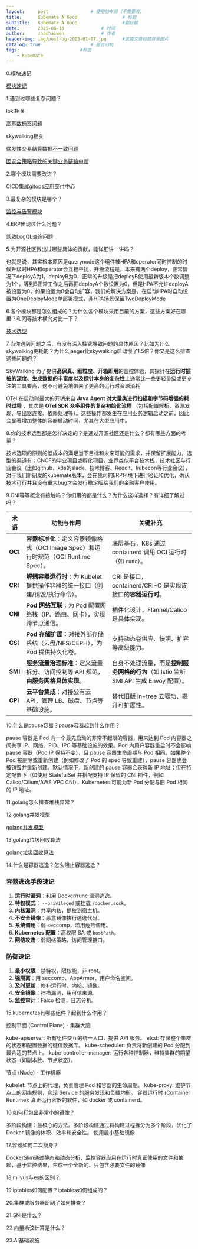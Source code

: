 ```yaml
---
layout:     post   				# 使用的布局（不需要改）
title:      Kubemate A Good           		# 标题 
subtitle:   Kubemate A Good 				#副标题
date:       2025-06-18				# 时间
author:     zhaohaiwen 				# 作者
header-img: img/post-bg-2025-01-07.jpg		#这篇文章标题背景图片
catalog: true 					# 是否归档
tags:						#标签
    - Kubemate
---
```

0.模块速记

[模块速记](https://hodie-aurora.github.io/2025/06/18/Kubemate-%E6%A8%A1%E5%9D%97%E9%80%9F%E8%AE%B0/)

1.遇到过哪些复杂问题？

loki相关

[高基数标签问题](https://hodie-aurora.github.io/2025/06/03/Kubemate-Loki-%E9%AB%98%E5%9F%BA%E6%95%B0%E6%A0%87%E7%AD%BE%E9%97%AE%E9%A2%98/)

skywalking相关

[偶发性交易结算数据不一致问题](https://hodie-aurora.github.io/2025/06/03/Kubemate-%E9%93%BE%E8%B7%AF%E8%BF%BD%E8%B8%AA-%E5%81%B6%E5%8F%91%E6%80%A7%E4%BA%A4%E6%98%93%E7%BB%93%E7%AE%97%E6%95%B0%E6%8D%AE%E4%B8%8D%E4%B8%80%E8%87%B4%E9%97%AE%E9%A2%98/)

[因安全策略导致的关键业务链路中断](https://hodie-aurora.github.io/2025/06/03/Kubemate-%E9%93%BE%E8%B7%AF%E8%BF%BD%E8%B8%AA-%E5%9B%A0%E5%AE%89%E5%85%A8%E7%AD%96%E7%95%A5%E5%AF%BC%E8%87%B4%E7%9A%84%E5%85%B3%E9%94%AE%E4%B8%9A%E5%8A%A1%E9%93%BE%E8%B7%AF%E4%B8%AD%E6%96%AD/)

2.哪个模块需要改进？

[CICD集成gitops应用交付中心](https://hodie-aurora.github.io/2025/06/03/Kubemate-CICD-%E9%9B%86%E6%88%90-GitOps-%E5%BA%94%E7%94%A8%E4%BA%A4%E4%BB%98%E4%B8%AD%E5%BF%83/)

3.最复杂的模块是哪个？

[监控与告警模块](https://hodie-aurora.github.io/2025/06/03/Kubemate-%E7%9B%91%E6%8E%A7%E4%B8%8E%E5%91%8A%E8%AD%A6%E6%A8%A1%E5%9D%97/)

4.ERP出现过什么问题？

[低效LogQL查询问题](https://hodie-aurora.github.io/2025/06/03/Kubemate-Loki-%E4%BD%8E%E6%95%88LogQL%E6%9F%A5%E8%AF%A2%E9%97%AE%E9%A2%98/)

5.为开源社区做出过哪些具体的贡献，能详细讲一讲吗？

也就是说，其实根本原因是querynode这个组件被HPA和operator同时控制的时候升级时HPA和operator会互相干扰，升级流程是，本来有两个deploy，正常情况下deployA为1，deployB为0，正常的升级是把deployB使用最新版本个数调整为1个，等到B正常工作之后再把deployA个数设置为0，但是HPA不允许deployA被设置为0，如果设置为0会自动扩容，我们的解决方案是，在启动HPA时自动设置为OneDeployMode单部署模式，非HPA场景保留TwoDeployMode

6.各个模块都是怎么组成的？为什么各个模块采用目前的方案，这些方案好在哪里？和同等技术横向对比一下？

[技术选型](https://hodie-aurora.github.io/2025/06/03/Kubemate-%E6%8A%80%E6%9C%AF%E9%80%89%E5%9E%8B/)

7.当你遇到问题之后，有没有深入探究导致问题的具体原因？比如为什么skywalking更耗能？为什么jaeger比skywalking启动慢了1.5倍？你又是这么排查这些问题的？

SkyWalking 为了提供**高保真、细粒度、开箱即用**的监控体验，其探针在**运行时插桩的深度、生成数据的丰富度以及探针本身的复杂性**上通常比一些更轻量级或更专注的工具要高，这不可避免地带来了更高的运行时资源消耗

OTel 在启动时最大的开销来自  **Java Agent 对大量类进行扫描和字节码增强的耗时过程** ，其次是  **OTel SDK 众多组件的复杂初始化流程** （包括配置解析、资源发现、导出器连接、依赖处理等）。这些操作都发生在应用业务逻辑启动之前，因此会显著增加整体的容器启动时间，尤其在大型应用中。

8.你的技术选型都是怎样决定的？是通过开源社区还是什么？都有哪些方面的考量？

技术选项的原则的低成本的满足当下目标和未来可能的需求，并保留扩展能力，选型的渠道有：CNCF的毕业项目或孵化项目，业界类似平台技术栈，技术社区与行业会议（比如github、k8s的slack、技术博客、Reddit、kubecon等行业会议），对于我们新研发的kubemate版本，会在我司的ERP环境下进行验证和优化，确认技术可行并且没有重大bug才会发行稳定版给我们的金融客户使用。

9.CNI等等概念有接触吗？你们用的都是什么？为什么这样选择？有详细了解过吗？

| 术语          | 功能与作用                                                                                    | 关键补充                                                                                    |
| ------------- | --------------------------------------------------------------------------------------------- | ------------------------------------------------------------------------------------------- |
| **OCI** | **容器标准化**：定义容器镜像格式（OCI Image Spec）和运行时规范（OCI Runtime Spec）。    | 底层基石，K8s 通过 containerd 调用 OCI 运行时（如 `runc`）。                              |
| **CRI** | **解耦容器运行时**：为 Kubelet 提供操作容器的统一接口（创建/销毁/执行命令）。           | CRI 是接口，containerd/CRI-O 是实现该接口的**容器运行时**。                           |
| **CNI** | **Pod 网络互联**：为 Pod 配置网络栈（IP、路由、网卡），实现跨节点通信。                 | 插件化设计，Flannel/Calico 是具体实现。                                                     |
| **CSI** | **Pod 存储扩展**：对接外部存储系统（云盘/NFS/CEPH），为 Pod 提供持久化卷。              | 支持动态卷供应、快照、扩容等高级能力。                                                      |
| **SMI** | **服务流量治理标准**：定义流量拆分、访问控制等 API 规范，**由服务网格具体实现**。 | 自身不处理流量，而是**控制服务网格的行为**（如 Istio 监听 SMI API 生成 Envoy 配置）。 |
| **CPI** | **云平台集成**：对接公有云 API，管理 LB、磁盘、节点等基础设施。                         | 替代旧版 in-tree 云驱动，提升可扩展性。                                                     |

10.什么是pause容器？pause容器起到什么作用？

pause 容器是 Pod 内一个最先启动的非常不起眼的容器，用来达到 Pod 内容器之间共享 IP、网络、PID、IPC 等基础设施的效果。Pod 内用户容器重启时不会影响 pause 容器（Pod IP 保持不变），且 pause 容器生命周期与 Pod 相同。如果整个 Pod 被删除或重新创建（例如修改了 Pod 的 spec 导致重建），pause 容器也会被销毁并重新创建。默认情况下，新创建的 pause 容器会获得新 IP 地址；但在特定配置下（如使用 StatefulSet 并搭配支持 IP 保留的 CNI 插件，例如 Calico/Cilium/AWS VPC CNI），Kubernetes 可能为新 Pod 分配与旧 Pod 相同的 IP 地址。

11.golang怎么排查堆栈异常？



12.golang并发模型

[golang并发模型](https://www.yuque.com/aceld/golang/srxd6d)

13.golang垃圾回收算法

[golang垃圾回收算法](https://www.yuque.com/aceld/golang/zhzanb)

14.什么是容器逃逸？怎么阻止容器逃逸？

### 容器逃逸手段速记

1. **运行时漏洞**：利用 Docker/runc 漏洞逃逸。
2. **特权模式**： `--privileged` 或挂载 `/docker.sock`。
3. **内核漏洞**：共享内核，提权到宿主机。
4. **不安全镜像**：恶意镜像执行逃逸代码。
5. **系统调用**：弱 seccomp，滥用危险调用。
6. **Kubernetes 配置**：高权限 SA 或 `hostPath`。
7. **网络攻击**：弱网络策略，访问管理接口。

### 防御速记

1. **最小权限**：禁特权，限权能，非 root。
2. **强隔离**：用 seccomp、AppArmor、用户命名空间。
3. **及时更新**：修补运行时、内核、镜像。
4. **安全镜像**：扫描漏洞，用可信来源。
5. **监控审计**：Falco 检测，日志分析。

15.kubernetes有哪些组件？起到什么作用？

控制平面 (Control Plane) - 集群大脑

kube-apiserver: 所有组件交互的统一入口，提供 API 服务。
etcd: 存储整个集群的状态和配置数据的键值数据库。
kube-scheduler: 负责将新创建的 Pod 分配到最合适的节点上。
kube-controller-manager: 运行各种控制器，维持集群的期望状态（如副本数、节点状态）。

节点 (Node) - 工作机器

kubelet: 节点上的代理，负责管理 Pod 和容器的生命周期。
kube-proxy: 维护节点上的网络规则，实现 Service 的服务发现和负载均衡。
容器运行时 (Container Runtime): 真正运行容器的软件，如 docker 或 containerd。

16.如何打包出非常小的镜像？

多阶段构建：最核心的方法。多阶段构建通过将构建过程拆分为多个阶段，优化了 Docker 镜像的体积、效率和安全性。
使用最小基础镜像

17.容器如何二次瘦身？

DockerSlim通过静态和动态分析，监控容器应用在运行时真正使用的文件和依赖，基于监控结果，生成一个全新的、只包含必要文件的镜像

18.milvus与es的区别？


19.iptables如何配置？iptables如何组成的？


20.集群或服务器断网了如何排查？


21.SNI是什么？


22.向量余弦计算是什么？


23.AI基础设施
